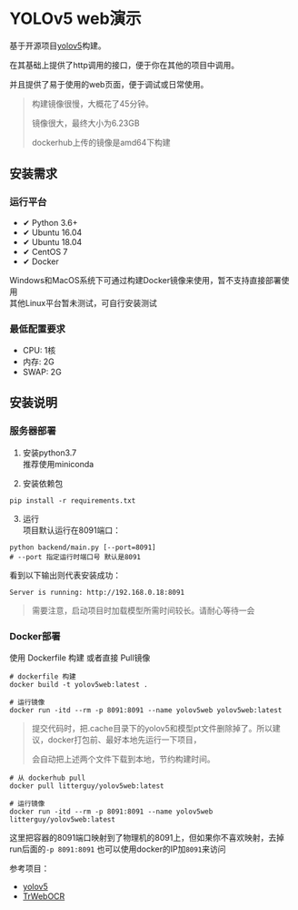 # YOLOv5 web演示

基于开源项目[yolov5](https://github.com/ultralytics/yolov5)构建。

在其基础上提供了http调用的接口，便于你在其他的项目中调用。

并且提供了易于使用的web页面，便于调试或日常使用。

> 构建镜像很慢，大概花了45分钟。
>
> 镜像很大，最终大小为6.23GB
>
> dockerhub上传的镜像是amd64下构建

## 安装需求  
 
### 运行平台  
* ✔ Python 3.6+  
* ✔ Ubuntu 16.04
* ✔ ️Ubuntu 18.04
* ✔ CentOS 7   
* ✔ Docker   

Windows和MacOS系统下可通过构建Docker镜像来使用，暂不支持直接部署使用  
其他Linux平台暂未测试，可自行安装测试  

### 最低配置要求  
* CPU:    1核  
* 内存:    2G  
* SWAP:   2G  

## 安装说明  
### 服务器部署
1. 安装python3.7  
    推荐使用miniconda
    
2. 安装依赖包  
``` shell script
pip install -r requirements.txt
```  

3. 运行  
项目默认运行在8091端口：  
``` shell script
python backend/main.py [--port=8091]
# --port 指定运行时端口号 默认是8091
```

看到以下输出则代表安装成功： 
```shell script
Server is running: http://192.168.0.18:8091
```   

> 需要注意，启动项目时加载模型所需时间较长。请耐心等待一会

### Docker部署  
使用 Dockerfile 构建 或者直接 Pull镜像  
```shell script
# dockerfile 构建
docker build -t yolov5web:latest .

# 运行镜像
docker run -itd --rm -p 8091:8091 --name yolov5web yolov5web:latest 
```  

> 提交代码时，把.cache目录下的yolov5和模型pt文件删除掉了。所以建议，docker打包前、最好本地先运行一下项目，
>
> 会自动把上述两个文件下载到本地，节约构建时间。
>

```shell script
# 从 dockerhub pull
docker pull litterguy/yolov5web:latest

# 运行镜像
docker run -itd --rm -p 8091:8091 --name yolov5web litterguy/yolov5web:latest 
```  
这里把容器的8091端口映射到了物理机的8091上，但如果你不喜欢映射，去掉run后面的`-p 8091:8091` 也可以使用docker的IP加`8091`来访问  

参考项目：

   - [yolov5](https://github.com/ultralytics/yolov5)
   - [TrWebOCR](https://github.com/alisen39/TrWebOCR)